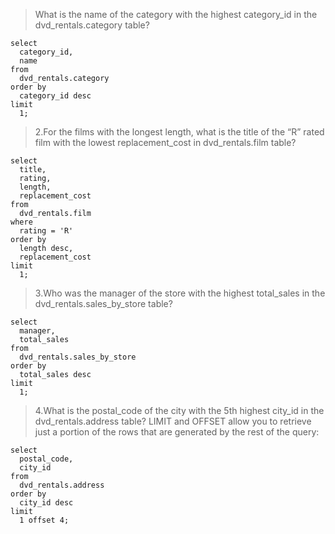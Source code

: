 > What is the name of the category with the highest category_id in the dvd_rentals.category table?

```
select
  category_id,
  name
from
  dvd_rentals.category
order by
  category_id desc
limit
  1;
```

> 2.For the films with the longest length, what is the title of the “R” rated film with the lowest replacement_cost in dvd_rentals.film table?

```
select
  title,
  rating,
  length,
  replacement_cost
from
  dvd_rentals.film
where
  rating = 'R'
order by
  length desc,
  replacement_cost
limit
  1;
```

>3.Who was the manager of the store with the highest total_sales in the dvd_rentals.sales_by_store table?

```
select
  manager,
  total_sales
from
  dvd_rentals.sales_by_store
order by
  total_sales desc
limit
  1;
```

>4.What is the postal_code of the city with the 5th highest city_id in the dvd_rentals.address table?
LIMIT and OFFSET allow you to retrieve just a portion of the rows that are generated by the rest of the query:

```
select
  postal_code,
  city_id
from
  dvd_rentals.address
order by
  city_id desc
limit
  1 offset 4;
```
